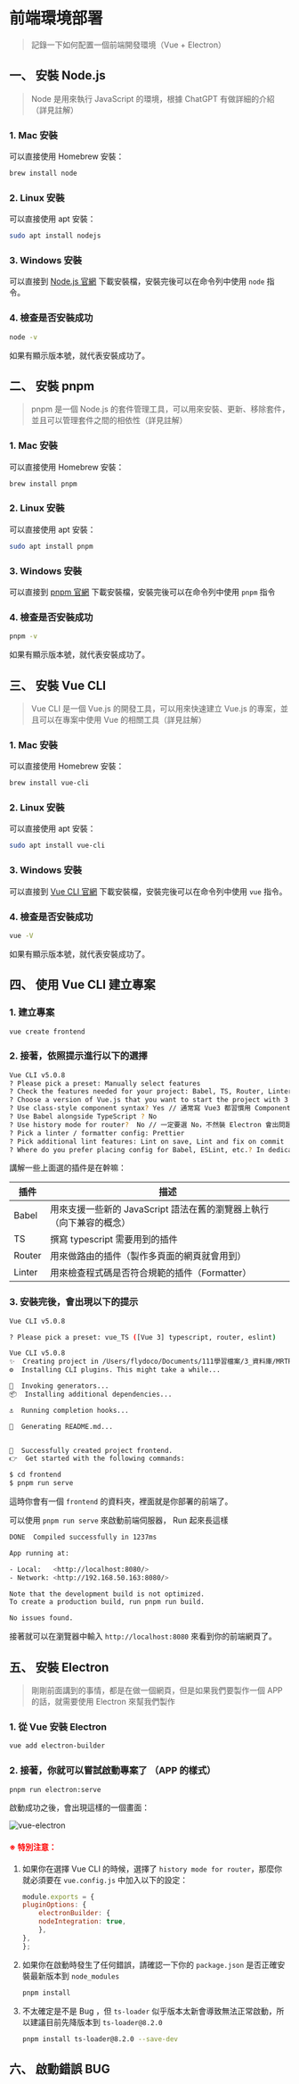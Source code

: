 # 前端環境部署

> 記錄一下如何配置一個前端開發環境（Vue + Electron）

## 一、 安裝 Node.js

> Node 是用來執行 JavaScript 的環境，根據 ChatGPT 有做詳細的介紹（詳見註解）
> <!-- Node.js是一個開源的JavaScript運行環境，可以在伺服器端運行JavaScript程式碼，它使用了Google的V8 JavaScript引擎來解釋和執行JavaScript程式碼。Node.js具有高效的I/O操作和事件驅動的特性，可以很好地處理高併發的情況，因此被廣泛用於編寫伺服器端應用程式。 -->

### 1. Mac 安裝

可以直接使用 Homebrew 安裝：

```bash
brew install node
```

### 2. Linux 安裝

可以直接使用 apt 安裝：

```bash
sudo apt install nodejs
```

### 3. Windows 安裝

可以直接到 [Node.js 官網](https://nodejs.org/en/) 下載安裝檔，安裝完後可以在命令列中使用 `node` 指令。

### 4. 檢查是否安裝成功

```bash
node -v
```

如果有顯示版本號，就代表安裝成功了。

## 二、 安裝 pnpm

> pnpm 是一個 Node.js 的套件管理工具，可以用來安裝、更新、移除套件，並且可以管理套件之間的相依性（詳見註解）
> <!-- 除了 pnpm 之外，一般比較常聽到的是 npm 跟 yarn 作為套件管理工具。相較於兩者，pnpm 可以節省大量的硬碟空間，並且可以加快安裝套件的速度。 -->

### 1. Mac 安裝

可以直接使用 Homebrew 安裝：

```bash
brew install pnpm
```

### 2. Linux 安裝

可以直接使用 apt 安裝：

```bash
sudo apt install pnpm
```

### 3. Windows 安裝

可以直接到 [pnpm 官網](https://pnpm.io/installation) 下載安裝檔，安裝完後可以在命令列中使用 `pnpm` 指令

### 4. 檢查是否安裝成功

```bash
pnpm -v
```

如果有顯示版本號，就代表安裝成功了。

## 三、 安裝 Vue CLI

> Vue CLI 是一個 Vue.js 的開發工具，可以用來快速建立 Vue.js 的專案，並且可以在專案中使用 Vue 的相關工具（詳見註解）
> <!-- 最吸引人的地方莫過於他會有一個選擇的介面，你就不用一個一個手動慢慢裝 -->

### 1. Mac 安裝

可以直接使用 Homebrew 安裝：

```bash
brew install vue-cli
```

### 2. Linux 安裝

可以直接使用 apt 安裝：

```bash
sudo apt install vue-cli
```

### 3. Windows 安裝

可以直接到 [Vue CLI 官網](https://cli.vuejs.org/zh/guide/installation.html) 下載安裝檔，安裝完後可以在命令列中使用 `vue` 指令。

### 4. 檢查是否安裝成功

```bash
vue -V
```

如果有顯示版本號，就代表安裝成功了。

## 四、 使用 Vue CLI 建立專案

### 1. 建立專案

```bash
vue create frontend
```

### 2. 接著，依照提示進行以下的選擇

``` bash
Vue CLI v5.0.8
? Please pick a preset: Manually select features
? Check the features needed for your project: Babel, TS, Router, Linter
? Choose a version of Vue.js that you want to start the project with 3.x
? Use class-style component syntax? Yes // 通常寫 Vue3 都習慣用 Component 這個寫法
? Use Babel alongside TypeScript ? No
? Use history mode for router?  No // 一定要選 No，不然裝 Electron 會出問題
? Pick a linter / formatter config: Prettier
? Pick additional lint features: Lint on save, Lint and fix on commit
? Where do you prefer placing config for Babel, ESLint, etc.? In dedicated config files
```

講解一些上面選的插件是在幹嘛：

| 插件 | 描述 |
| --- | --- |
| Babel | 用來支援一些新的 JavaScript 語法在舊的瀏覽器上執行（向下兼容的概念） |
| TS | 撰寫 typescript 需要用到的插件 |
| Router | 用來做路由的插件（製作多頁面的網頁就會用到） |
| Linter | 用來檢查程式碼是否符合規範的插件（Formatter） |

### 3. 安裝完後，會出現以下的提示

```bash
Vue CLI v5.0.8

? Please pick a preset: vue_TS ([Vue 3] typescript, router, eslint)

Vue CLI v5.0.8
✨  Creating project in /Users/flydoco/Documents/111學習檔案/3_資料庫/MRTPass/frontend.
⚙️  Installing CLI plugins. This might take a while...

🚀  Invoking generators...
📦  Installing additional dependencies...

⚓  Running completion hooks...

📄  Generating README.md...


🎉  Successfully created project frontend.
👉  Get started with the following commands:

$ cd frontend
$ pnpm run serve
```

這時你會有一個 `frontend` 的資料夾，裡面就是你部署的前端了。

可以使用 `pnpm run serve` 來啟動前端伺服器， Run 起來長這樣

```bash
DONE  Compiled successfully in 1237ms                                                                                                                      上午1:46:45

App running at:

- Local:   <http://localhost:8080/>
- Network: <http://192.168.50.163:8080/>

Note that the development build is not optimized.
To create a production build, run pnpm run build.

No issues found.
```

接著就可以在瀏覽器中輸入 `http://localhost:8080` 來看到你的前端網頁了。

## 五、 安裝 Electron

> 剛剛前面講到的事情，都是在做一個網頁，但是如果我們要製作一個 APP 的話，就需要使用 Electron 來幫我們製作

### 1. 從 Vue 安裝 Electron

```bash
vue add electron-builder
```

### 2. 接著，你就可以嘗試啟動專案了 （APP 的樣式）

```bash
pnpm run electron:serve
```

啟動成功之後，會出現這樣的一個畫面：

![vue-electron](https://imgur.com/a/XEfLyGZ)

#### <span style="color:red">※ 特別注意：</span>

1. 如果你在選擇 Vue CLI 的時候，選擇了 `history mode for router`，那麼你就必須要在 `vue.config.js` 中加入以下的設定：

    ```js
    module.exports = {
    pluginOptions: {
        electronBuilder: {
        nodeIntegration: true,
        },
    },
    };
    ```

2. 如果你在啟動時發生了任何錯誤，請確認一下你的 `package.json` 是否正確安裝最新版本到 `node_modules`

     ```bash
     pnpm install
     ```

3. 不太確定是不是 Bug ，但 `ts-loader` 似乎版本太新會導致無法正常啟動，所以建議目前先降版本到 `ts-loader@8.2.0`

     ```bash
     pnpm install ts-loader@8.2.0 --save-dev
     ```

## 六、 啟動錯誤 BUG
